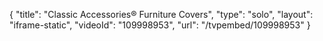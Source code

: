 {
    "title": "Classic Accessories&reg; Furniture Covers",
    "type": "solo",
    "layout": "iframe-static",
    "videoId": "109998953",
    "url": "\/tvpembed\/109998953"
}